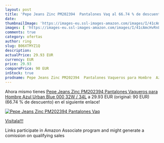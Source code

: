 ```yaml
---
layout: post
title: 'Pepe Jeans Zinc PM202394  Pantalones Vaq al 66.74 % de descuento'
date: 
thumbnailImage: 'https://images-eu.ssl-images-amazon.com/images/I/41cAmcHvRnL._SL200_.jpg'
images: [ 'https://images-eu.ssl-images-amazon.com/images/I/41cAmcHvRnL._SL200_.jpg' ]
comments: true
category: ofertas
author: ring
slug: B06XTMYZ1Q
description:
actualPrice: 29.93 EUR
currency: EUR
price: 29.93
comparePrice: 90 EUR
inStock: true
prodname: Pepe Jeans Zinc PM202394  Pantalones Vaqueros para Hombre  Azul  Urban Blue 000   32W / 34L
---
```


Ahora mismo tienes [Pepe Jeans Zinc PM202394  Pantalones Vaqueros para Hombre  Azul  Urban Blue 000   32W / 34L](https://www.amazon.es/dp/B06XTMYZ1Q/?tag=tolees-21) a 29.93 EUR (original: 90 EUR) (66.74 %  de descuento) en el siguiente enlace!

[![Pepe Jeans Zinc PM202394  Pantalones Vaq](https://images-eu.ssl-images-amazon.com/images/I/41cAmcHvRnL._SL200_.jpg)](https://www.amazon.es/dp/B06XTMYZ1Q/?tag=tolees-21)

[Visítala!!!](https://www.amazon.es/dp/B06XTMYZ1Q/?tag=tolees-21)

Links participate in Amazon Associate program and might generate a comission on qualifying sales
